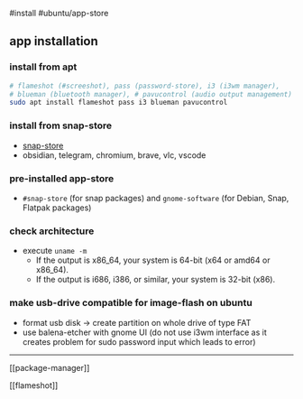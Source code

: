 
#install #ubuntu/app-store 
## app installation
### install from apt
```bash
# flameshot (#screeshot), pass (password-store), i3 (i3wm manager), 
# blueman (bluetooth manager), # pavucontrol (audio output management)
sudo apt install flameshot pass i3 blueman pavucontrol
```

### install from snap-store
- [snap-store](https://snapcraft.io/store)
- obsidian, telegram, chromium, brave, vlc, vscode

### pre-installed app-store
- `#snap-store` (for snap packages) and `gnome-software` (for Debian, Snap, Flatpak packages)


### check architecture
- execute `uname -m`
	- If the output is x86_64, your system is 64-bit (x64 or amd64 or x86_64).
	- If the output is i686, i386, or similar, your system is 32-bit (x86).

### make usb-drive compatible for image-flash on ubuntu
- format usb disk -> create partition on whole drive of type FAT 
- use balena-etcher with gnome UI (do not use i3wm interface as it creates problem for sudo password input which leads to error)
---

[[package-manager]]

[[flameshot]]

